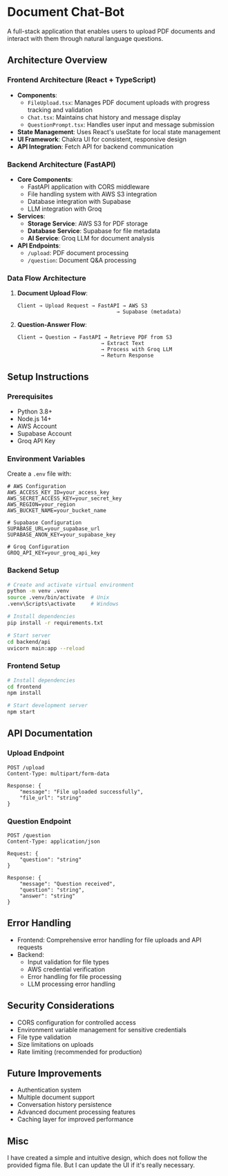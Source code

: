 # Document Chat-Bot

A full-stack application that enables users to upload PDF documents and interact with them through natural language questions.

## Architecture Overview

### Frontend Architecture (React + TypeScript)
- **Components**:
  - `FileUpload.tsx`: Manages PDF document uploads with progress tracking and validation
  - `Chat.tsx`: Maintains chat history and message display
  - `QuestionPrompt.tsx`: Handles user input and message submission
- **State Management**: Uses React's useState for local state management
- **UI Framework**: Chakra UI for consistent, responsive design
- **API Integration**: Fetch API for backend communication

### Backend Architecture (FastAPI)
- **Core Components**:
  - FastAPI application with CORS middleware
  - File handling system with AWS S3 integration
  - Database integration with Supabase
  - LLM integration with Groq
- **Services**:
  - **Storage Service**: AWS S3 for PDF storage
  - **Database Service**: Supabase for file metadata
  - **AI Service**: Groq LLM for document analysis
- **API Endpoints**:
  - `/upload`: PDF document processing
  - `/question`: Document Q&A processing

### Data Flow Architecture
1. **Document Upload Flow**:
   ```
   Client → Upload Request → FastAPI → AWS S3
                                   → Supabase (metadata)
   ```

2. **Question-Answer Flow**:
   ```
   Client → Question → FastAPI → Retrieve PDF from S3
                              → Extract Text
                              → Process with Groq LLM
                              → Return Response
   ```

## Setup Instructions

### Prerequisites
- Python 3.8+
- Node.js 14+
- AWS Account
- Supabase Account
- Groq API Key

### Environment Variables
Create a `.env` file with:
```env
# AWS Configuration
AWS_ACCESS_KEY_ID=your_access_key
AWS_SECRET_ACCESS_KEY=your_secret_key
AWS_REGION=your_region
AWS_BUCKET_NAME=your_bucket_name

# Supabase Configuration
SUPABASE_URL=your_supabase_url
SUPABASE_ANON_KEY=your_supabase_key

# Groq Configuration
GROQ_API_KEY=your_groq_api_key
```

### Backend Setup
```bash
# Create and activate virtual environment
python -m venv .venv
source .venv/bin/activate  # Unix
.venv\Scripts\activate     # Windows

# Install dependencies
pip install -r requirements.txt

# Start server
cd backend/api
uvicorn main:app --reload
```

### Frontend Setup
```bash
# Install dependencies
cd frontend
npm install

# Start development server
npm start
```

## API Documentation

### Upload Endpoint
```http
POST /upload
Content-Type: multipart/form-data

Response: {
    "message": "File uploaded successfully",
    "file_url": "string"
}
```

### Question Endpoint
```http
POST /question
Content-Type: application/json

Request: {
    "question": "string"
}

Response: {
    "message": "Question received",
    "question": "string",
    "answer": "string"
}
```

## Error Handling
- Frontend: Comprehensive error handling for file uploads and API requests
- Backend: 
  - Input validation for file types
  - AWS credential verification
  - Error handling for file processing
  - LLM processing error handling

## Security Considerations
- CORS configuration for controlled access
- Environment variable management for sensitive credentials
- File type validation
- Size limitations on uploads
- Rate limiting (recommended for production)

## Future Improvements
- Authentication system
- Multiple document support
- Conversation history persistence
- Advanced document processing features
- Caching layer for improved performance


## Misc
I have created a simple and intuitive design, which does not follow the provided figma file. But I can update the UI if it's really necessary.
